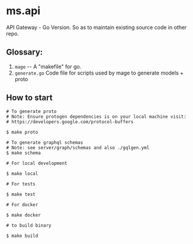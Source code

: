 # ms.api
API Gateway - Go Version. So as to maintain existing source code in other repo.

## Glossary:

1. `mage` -- A "makefile" for go. 
1. `generate.go`  Code file for scripts used by mage to generate models + proto

## How to start 

```shell script
# To generate proto
# Note: Ensure protogen dependencies is on your local machine visit: 
# https://developers.google.com/protocol-buffers

$ make proto 
```

```shell script
# To generate graphql schemas
# Note: see server/graph/schemas and also ./gqlgen.yml
$ make schema 
```

```shell script
# For local development

$ make local
```

```shell script
# For tests

$ make test 
```


```shell script
# For docker

$ make docker 
```


```shell script
# to build binary

$ make build 
```